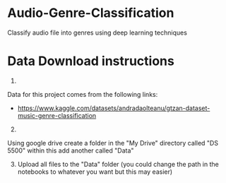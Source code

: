 # Audio-Genre-Classification
Classify audio file into genres using deep learning techniques

# Data Download instructions
1.
  Data for this project comes from the following links:
  - https://www.kaggle.com/datasets/andradaolteanu/gtzan-dataset-music-genre-classification

2.
  Using google drive create a folder in the "My Drive" directory called "DS 5500" within this add another called "Data"

3.
   Upload all files to the "Data" folder (you could change the path in the notebooks to whatever you want but this may easier)




